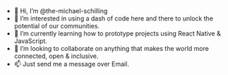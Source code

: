 - 👋 Hi, I’m @the-michael-schilling
- 👀 I’m interested in using a dash of code here and there to unlock the potential of our communities.
- 🌱 I’m currently learning how to prototype projects using React Native & JavaScript.
- 💞️ I’m looking to collaborate on anything that makes the world more connected, open & inclusive.
- 📫 Just send me a message over Email.

<!---
the-michael-schilling/the-michael-schilling is a ✨ special ✨ repository because its `README.md` (this file) appears on your GitHub profile.
You can click the Preview link to take a look at your changes.
--->
